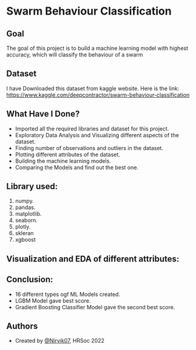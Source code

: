 
# Swarm Behaviour Classification


## Goal

The goal of this project is to build a machine learning model with highest accuracy, which will classify the behaviour of a swarm
## Dataset
I have Downloaded this dataset from kaggle website. Here is the link: https://www.kaggle.com/deepcontractor/swarm-behaviour-classification

## What Have I Done?

- Imported all the required libraries and dataset for this project.
- Exploratory Data Analysis and Visualizing different aspects of the dataset.
- Finding number of observations and outliers in the dataset.
- Plotting different attributes of the dataset.
- Building the machine learning models.
- Comparing the Models and find out the best one.
## Library used:

1. numpy.
2. pandas.
3. matplotlib.
4. seaborn.
5. plotly.
6. skleran
7. xgboost
## Visualization and EDA of different attributes:
## Conclusion:

- 16 different types ogf ML Models created.
- LGBM Model gave best score.
- Gradient Boosting Classifier Model gave the second best score.
## Authors

- Created by [@Nirvik07](https://github.com/Nirvik07), HRSoc 2022


